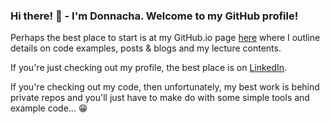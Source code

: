 ### Hi there! 👋 - I'm Donnacha. Welcome to my GitHub profile! 

Perhaps the best place to start is at my GitHub.io page [here](https://donnachaforde.github.io) where I outline details on code examples, posts & blogs and my lecture contents.

If you're just checking out my profile, the best place is on [LinkedIn](https://www.linkedin.com/in/donnachaforde/).

If you're checking out my code, then unfortunately, my best work is behind private repos and you'll just have to make do with some simple tools and example code... 😁

<!--
**donnachaforde/donnachaforde** is a ✨ _special_ ✨ repository because its `README.md` (this file) appears on your GitHub profile.

Here are some ideas to get you started:

- 🔭 I’m currently working on ...
- 🌱 I’m currently learning ...
- 👯 I’m looking to collaborate on ...
- 🤔 I’m looking for help with ...
- 💬 Ask me about ...
- 📫 How to reach me: ...
- 😄 Pronouns: ...
- ⚡ Fun fact: ...
-->
